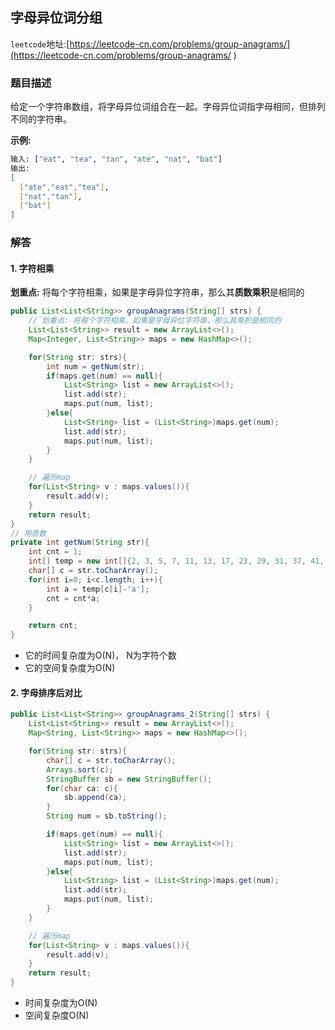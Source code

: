 ## 字母异位词分组

``leetcode``地址:[https://leetcode-cn.com/problems/group-anagrams/](https://leetcode-cn.com/problems/group-anagrams/ )

### 题目描述

给定一个字符串数组，将字母异位词组合在一起。字母异位词指字母相同，但排列不同的字符串。

**示例:**

```bash
输入: ["eat", "tea", "tan", "ate", "nat", "bat"]
输出:
[
  ["ate","eat","tea"],
  ["nat","tan"],
  ["bat"]
]

```

### 解答

#### 1. 字符相乘

**划重点:** 将每个字符相乘，如果是字母异位字符串，那么其**质数乘积**是相同的<br/>

```java
public List<List<String>> groupAnagrams(String[] strs) {
    // 划重点: 将每个字符相乘，如果是字母异位字符串，那么其乘积是相同的
    List<List<String>> result = new ArrayList<>();
    Map<Integer, List<String>> maps = new HashMap<>();

    for(String str: strs){
        int num = getNum(str);
        if(maps.get(num) == null){
            List<String> list = new ArrayList<>();
            list.add(str);
            maps.put(num, list);
        }else{
            List<String> list = (List<String>)maps.get(num);
            list.add(str);
            maps.put(num, list);
        }
    }

    // 遍历map
    for(List<String> v : maps.values()){
        result.add(v);
    }
    return result;
}
// 用质数
private int getNum(String str){
    int cnt = 1;
    int[] temp = new int[]{2, 3, 5, 7, 11, 13, 17, 23, 29, 31, 37, 41, 43, 47, 53, 59, 61 ,67, 71, 73 ,79, 83, 89 ,97, 101, 103};
    char[] c = str.toCharArray();
    for(int i=0; i<c.length; i++){
        int a = temp[c[i]-'a'];
        cnt = cnt*a;
    }

    return cnt;
}
```

- 它的时间复杂度为O(N)， N为字符个数
- 它的空间复杂度为O(N)


#### 2. 字母排序后对比

```java
public List<List<String>> groupAnagrams_2(String[] strs) {
    List<List<String>> result = new ArrayList<>();
    Map<String, List<String>> maps = new HashMap<>();

    for(String str: strs){
        char[] c = str.toCharArray();
        Arrays.sort(c);
        StringBuffer sb = new StringBuffer();
        for(char ca: c){
            sb.append(ca);
        }
        String num = sb.toString();

        if(maps.get(num) == null){
            List<String> list = new ArrayList<>();
            list.add(str);
            maps.put(num, list);
        }else{
            List<String> list = (List<String>)maps.get(num);
            list.add(str);
            maps.put(num, list);
        }
    }

    // 遍历map
    for(List<String> v : maps.values()){
        result.add(v);
    }
    return result;
}
```

- 时间复杂度为O(N)
- 空间复杂度O(N)
